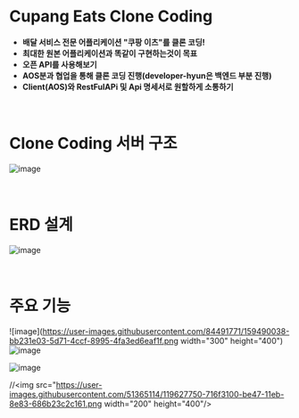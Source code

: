 # Cupang Eats Clone Coding

 + **배달 서비스 전문 어플리케이션 "쿠팡 이츠"를 클론 코딩!**
 + **최대한 원본 어플리케이션과 똑같이 구현하는것이 목표**
 + **오픈 API를 사용해보기**
 + **AOS분과 협업을 통해 클론 코딩 진행(developer-hyun은 백엔드 부분 진행)**
 + **Client(AOS)와 RestFulAPi 및 Api 명세서로 원할하게 소통하기**
<br/>

# Clone Coding 서버 구조

![image](https://user-images.githubusercontent.com/84491771/159438398-af753700-a483-421b-b2c2-7c50d22fcd92.png)


<br/>

# ERD 설계

![image](https://user-images.githubusercontent.com/84491771/159482016-08c95f8a-1d25-4fa8-bc40-a6e4a61a967a.png)


<br/>

# 주요 기능

![image](https://user-images.githubusercontent.com/84491771/159490038-bb231e03-5d71-4ccf-8995-4fa3ed6eaf1f.png width="300" height="400")![image](https://user-images.githubusercontent.com/84491771/159490108-697cbedf-2fd1-4242-99b0-023eb5714a6d.png)




![image](https://user-images.githubusercontent.com/84491771/159489915-d81d4cb9-af6a-4794-b3b2-cda5be8f9191.png)

//<img src="https://user-images.githubusercontent.com/51365114/119627750-716f3100-be47-11eb-8e83-686b23c2c161.png  width="200" height="400"/>
